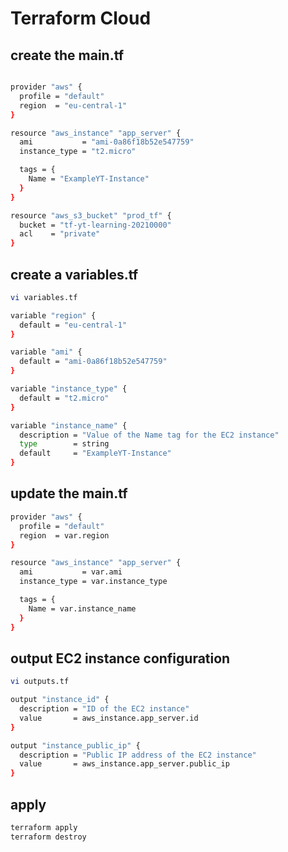 # Terraform Cloud

## create the main.tf

```bash

provider "aws" {
  profile = "default"
  region  = "eu-central-1"
}

resource "aws_instance" "app_server" {
  ami           = "ami-0a86f18b52e547759"
  instance_type = "t2.micro"

  tags = {
    Name = "ExampleYT-Instance"
  }
}

resource "aws_s3_bucket" "prod_tf" {
  bucket = "tf-yt-learning-20210000"
  acl    = "private"
}
```

## create a variables.tf


```bash
vi variables.tf

variable "region" {
  default = "eu-central-1"
}

variable "ami" {
  default = "ami-0a86f18b52e547759"
}

variable "instance_type" {
  default = "t2.micro"
}

variable "instance_name" {
  description = "Value of the Name tag for the EC2 instance"
  type        = string
  default     = "ExampleYT-Instance"
}

```


## update the main.tf

```bash
provider "aws" {
  profile = "default"
  region  = var.region
}

resource "aws_instance" "app_server" {
  ami           = var.ami
  instance_type = var.instance_type

  tags = {
    Name = var.instance_name
  }
}
```

## output EC2 instance configuration 

```bash
vi outputs.tf

output "instance_id" {
  description = "ID of the EC2 instance"
  value       = aws_instance.app_server.id
}

output "instance_public_ip" {
  description = "Public IP address of the EC2 instance"
  value       = aws_instance.app_server.public_ip
}
```

## apply

```bash
terraform apply
terraform destroy
```


